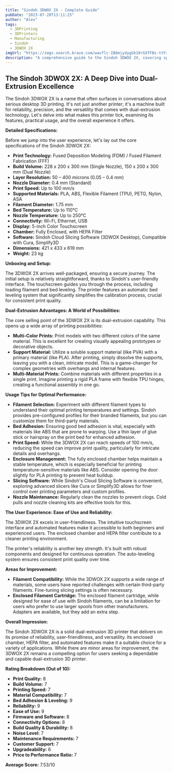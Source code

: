 ```yaml
---
title: "Sindoh 3DWOX 2X - Complete Guide"
pubDate: "2023-07-20T13:11:25"
author: "Alex"
tags:
  - 3DPrinting
  - 3DPrinters
  - Manufacturing
  - Sindoh
  - 3DWOX 2X
imgUrl: "https://imgs.search.brave.com/wavflc-IB6mjydygGk10rGXfFBs-ttFxY92q74k4iv8/rs:fit:860:0:0:0/g:ce/aHR0cHM6Ly90b3Az/ZHNob3AuY29tL2lt/YWdlL2NhY2hlL2Nh/dGFsb2cvcHJvZHVj/dHMvM2RfcHJpbnRl/cnMvc2luZG9oLzNk/d294XzJ4L3NpbmRv/aF8zZHdveF8yeF9p/bWFnZV80LTIyOHgy/MjguanBn"
description: "A comprehensive guide to the Sindoh 3DWOX 2X, covering specifications, usage tips, and comparisons with similar products."
---
```


## The Sindoh 3DWOX 2X: A Deep Dive into Dual-Extrusion Excellence

The Sindoh 3DWOX 2X is a name that often surfaces in conversations about serious desktop 3D printing. It's not just another printer; it's a machine built for reliability, precision, and the versatility that comes with dual-extrusion technology. Let's delve into what makes this printer tick, examining its features, practical usage, and the overall experience it offers.

**Detailed Specifications:**

Before we jump into the user experience, let's lay out the core specifications of the Sindoh 3DWOX 2X:

*   **Print Technology:** Fused Deposition Modeling (FDM) / Fused Filament Fabrication (FFF)
*   **Build Volume:** 228 x 200 x 300 mm (Single Nozzle), 150 x 200 x 300 mm (Dual Nozzle)
*   **Layer Resolution:** 50 – 400 microns (0.05 – 0.4 mm)
*   **Nozzle Diameter:** 0.4 mm (Standard)
*   **Print Speed:** Up to 100 mm/s
*   **Supported Materials:** PLA, ABS, Flexible Filament (TPU), PETG, Nylon, ASA
*   **Filament Diameter:** 1.75 mm
*   **Bed Temperature:** Up to 110°C
*   **Nozzle Temperature:** Up to 250°C
*   **Connectivity:** Wi-Fi, Ethernet, USB
*   **Display:** 5-inch Color Touchscreen
*   **Chamber:** Fully Enclosed, with HEPA Filter
*   **Software:** Sindoh Cloud Slicing Software (3DWOX Desktop), Compatible with Cura, Simplify3D
*   **Dimensions:** 421 x 433 x 619 mm
*   **Weight:** 23 kg

**Unboxing and Setup:**

The 3DWOX 2X arrives well-packaged, ensuring a secure journey. The initial setup is relatively straightforward, thanks to Sindoh's user-friendly interface. The touchscreen guides you through the process, including loading filament and bed leveling. The printer features an automatic bed leveling system that significantly simplifies the calibration process, crucial for consistent print quality.

**Dual-Extrusion Advantages: A World of Possibilities:**

The core selling point of the 3DWOX 2X is its dual-extrusion capability. This opens up a wide array of printing possibilities:

*   **Multi-Color Prints:** Print models with two different colors of the same material. This is excellent for creating visually appealing prototypes or decorative objects.
*   **Support Material:** Utilize a soluble support material (like PVA) with a primary material (like PLA). After printing, simply dissolve the supports, leaving you with a clean, intricate model. This is a game-changer for complex geometries with overhangs and internal features.
*   **Multi-Material Prints:** Combine materials with different properties in a single print. Imagine printing a rigid PLA frame with flexible TPU hinges, creating a functional assembly in one go.

**Usage Tips for Optimal Performance:**

*   **Filament Selection:** Experiment with different filament types to understand their optimal printing temperatures and settings. Sindoh provides pre-configured profiles for their branded filaments, but you can customize them for third-party materials.
*   **Bed Adhesion:** Ensuring good bed adhesion is vital, especially with materials like ABS that are prone to warping. Use a thin layer of glue stick or hairspray on the print bed for enhanced adhesion.
*   **Print Speed:** While the 3DWOX 2X can reach speeds of 100 mm/s, reducing the speed can improve print quality, particularly for intricate details and overhangs.
*   **Enclosure Management:** The fully enclosed chamber helps maintain a stable temperature, which is especially beneficial for printing temperature-sensitive materials like ABS. Consider opening the door slightly for PLA printing to prevent heat buildup.
*   **Slicing Software:** While Sindoh's Cloud Slicing Software is convenient, exploring advanced slicers like Cura or Simplify3D allows for finer control over printing parameters and custom profiles.
*   **Nozzle Maintenance:** Regularly clean the nozzles to prevent clogs. Cold pulls and nozzle cleaning kits are effective tools for this.

**The User Experience: Ease of Use and Reliability:**

The 3DWOX 2X excels in user-friendliness. The intuitive touchscreen interface and automated features make it accessible to both beginners and experienced users. The enclosed chamber and HEPA filter contribute to a cleaner printing environment.

The printer's reliability is another key strength. It's built with robust components and designed for continuous operation. The auto-leveling system ensures consistent print quality over time.

**Areas for Improvement:**

*   **Filament Compatibility:** While the 3DWOX 2X supports a wide range of materials, some users have reported challenges with certain third-party filaments. Fine-tuning slicing settings is often necessary.
*   **Enclosed Filament Cartridge:** The enclosed filament cartridge, while designed for ease of use with Sindoh filaments, can be a limitation for users who prefer to use larger spools from other manufacturers. Adapters are available, but they add an extra step.

**Overall Impression:**

The Sindoh 3DWOX 2X is a solid dual-extrusion 3D printer that delivers on its promise of reliability, user-friendliness, and versatility. Its enclosed chamber, HEPA filter, and automated features make it a suitable choice for a variety of applications. While there are minor areas for improvement, the 3DWOX 2X remains a compelling option for users seeking a dependable and capable dual-extrusion 3D printer.

**Rating Breakdown (Out of 10):**

*   **Print Quality:** 8
*   **Build Volume:** 7
*   **Printing Speed:** 7
*   **Material Compatibility:** 7
*   **Bed Adhesion & Leveling:** 9
*   **Reliability:** 9
*   **Ease of Use:** 9
*   **Firmware and Software:** 8
*   **Connectivity Options:** 8
*   **Build Quality & Durability:** 8
*   **Noise Level:** 7
*   **Maintenance Requirements:** 7
*   **Customer Support:** 7
*   **Upgradeability:** 6
*   **Price to Performance Ratio:** 7

**Average Score:** 7.53/10
